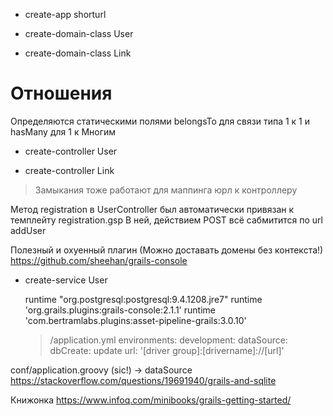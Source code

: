 * create-app shorturl

* create-domain-class User

* create-domain-class Link

# Отношения
Определяются статическими полями belongsTo для связи типа 1 к 1 и hasMany для 1 к Многим


* create-controller User

* create-controller Link

> Замыкания тоже работают для маппинга юрл к контроллеру

Метод registration в UserController был автоматически привязан к темплейту registration.gsp
В ней, действием POST всё сабмитится по url addUser

Полезный и охуенный плагин (Можно доставать домены без контекста!)
https://github.com/sheehan/grails-console

* create-service User


    runtime "org.postgresql:postgresql:9.4.1208.jre7"
    runtime 'org.grails.plugins:grails-console:2.1.1'
    runtime 'com.bertramlabs.plugins:asset-pipeline-grails:3.0.10'
    >/application.yml
    environments:
    development:
        dataSource:
            dbCreate: update
            url: '[driver group]:[drivername]://[url]'

conf/application.groovy (sic!) → dataSource
https://stackoverflow.com/questions/19691940/grails-and-sqlite

Книжонка
https://www.infoq.com/minibooks/grails-getting-started/